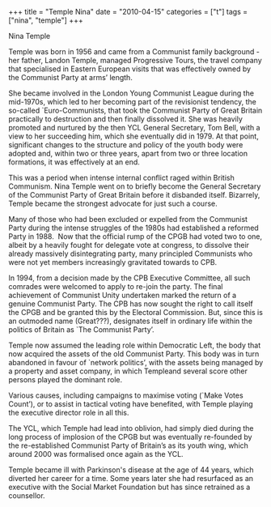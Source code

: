 +++
title = "Temple Nina"
date = "2010-04-15"
categories = ["t"]
tags = ["nina", "temple"]
+++

Nina Temple

Temple was born in 1956 and came from a Communist family background - her father, Landon Temple, managed Progressive Tours, the travel company that specialised in Eastern European visits that was effectively owned by the Communist Party at arms’ length.  

She became involved in the London Young Communist League during the mid-1970s, which led to her becoming part of the revisionist tendency, the so-called \`Euro-Communists, that took the Communist Party of Great Britain practically to destruction and then finally dissolved it. She was heavily promoted and nurtured by the then YCL General Secretary, Tom Bell, with a view to her succeeding him, which she eventually did in 1979. At that point, significant changes to the structure and policy of the youth body were adopted and, within two or three years, apart from two or three location formations, it was effectively at an end.

This was a period when intense internal conflict raged within British Communism. Nina Temple went on to briefly become the General Secretary of the Communist Party of Great Britain before it disbanded itself. Bizarrely, Temple became the strongest advocate for just such a course.

Many of those who had been excluded or expelled from the Communist Party during the intense struggles of the 1980s had established a reformed Party in 1988.  Now that the official rump of the CPGB had voted two to one, albeit by a heavily fought for delegate vote at congress, to dissolve their already massively disintegrating party, many principled Communists who were not yet members increasingly gravitated towards to CPB.

In 1994, from a decision made by the CPB Executive Committee, all such comrades were welcomed to apply to re-join the party. The final achievement of Communist Unity undertaken marked the return of a genuine Communist Party. The CPB has now sought the right to call itself the CPGB and be granted this by the Electoral Commission. But, since this is an outmoded name (Great???), designates itself in ordinary life within the politics of Britain as \`The Communist Party’.

Temple now assumed the leading role within Democratic Left, the body that now acquired the assets of the old Communist Party. This body was in turn abandoned in favour of \`network politics’, with the assets being managed by a property and asset company, in which Templeand several score other persons played the dominant role.

Various causes, including campaigns to maximise voting (\`Make Votes Count’), or to assist in tactical voting have benefited, with Temple playing the executive director role in all this.

The YCL, which Temple had lead into oblivion, had simply died during the long process of implosion of the CPGB but was eventually re-founded by the re-established Communist Party of Britain’s as its youth wing, which around 2000 was formalised once again as the YCL.

Temple became ill with Parkinson's disease at the age of 44 years, which diverted her career for a time. Some years later she had resurfaced as an executive with the Social Market Foundation but has since retrained as a counsellor.
